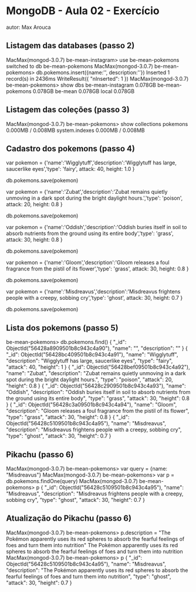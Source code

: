 # MongoDB - Aula 02 - Exercício
autor: Max Arouca

## Listagem das databases (passo 2)

MacMax(mongod-3.0.7) be-mean-instagram> use be-mean-pokemons
switched to db be-mean-pokemons
MacMax(mongod-3.0.7) be-mean-pokemons> db.pokemons.insert({name:'', description:''})
Inserted 1 record(s) in 2436ms
WriteResult({
  "nInserted": 1
})
MacMax(mongod-3.0.7) be-mean-pokemons> show dbs
be-mean-instagram  0.078GB
be-mean-pokemons   0.078GB
be-mean            0.078GB
local              0.078GB

## Listagem das coleções (passo 3)

MacMax(mongod-3.0.7) be-mean-pokemons> show collections
pokemons        0.000MB / 0.008MB
system.indexes  0.000MB / 0.008MB

## Cadastro dos pokemons (passo 4)

var pokemon = {'name':'Wigglytuff','description':'Wigglytuff has large, saucerlike eyes','type': 'fairy', attack: 40, height: 1.0 }

db.pokemons.save(pokemon)

var pokemon = {'name':'Zubat','description':'Zubat remains quietly unmoving in a dark spot during the bright daylight hours.','type': 'poison', attack: 20, height: 0.8 }

db.pokemons.save(pokemon)

var pokemon = {'name':'Oddish','description':'Oddish buries itself in soil to absorb nutrients from the ground using its entire body','type': 'grass', attack: 30, height: 0.8 }

db.pokemons.save(pokemon)

var pokemon = {'name':'Gloom','description':'Gloom releases a foul fragrance from the pistil of its flower','type': 'grass', attack: 30, height: 0.8 }

db.pokemons.save(pokemon)

var pokemon = {'name':'Misdreavus','description':'Misdreavus frightens people with a creepy, sobbing cry','type': 'ghost', attack: 30, height: 0.7 }

db.pokemons.save(pokemon)

## Lista dos pokemons (passo 5)

be-mean-pokemons> db.pokemons.find()
{
  "_id": ObjectId("56428a8909501b8c943c4a90"),
  "name": "",
  "description": ""
}
{
  "_id": ObjectId("56428bc409501b8c943c4a91"),
  "name": "Wigglytuff",
  "description": "Wigglytuff has large, saucerlike eyes",
  "type": "fairy",
  "attack": 40,
  "height": 1
}
{
  "_id": ObjectId("56428bef09501b8c943c4a92"),
  "name": "Zubat",
  "description": "Zubat remains quietly unmoving in a dark spot during the bright daylight hours.",
  "type": "poison",
  "attack": 20,
  "height": 0.8
}
{
  "_id": ObjectId("56428c2909501b8c943c4a93"),
  "name": "Oddish",
  "description": "Oddish buries itself in soil to absorb nutrients from the ground using its entire body",
  "type": "grass",
  "attack": 30,
  "height": 0.8
}
{
  "_id": ObjectId("56428c3a09501b8c943c4a94"),
  "name": "Gloom",
  "description": "Gloom releases a foul fragrance from the pistil of its flower",
  "type": "grass",
  "attack": 30,
  "height": 0.8
}
{
  "_id": ObjectId("56428c5109501b8c943c4a95"),
  "name": "Misdreavus",
  "description": "Misdreavus frightens people with a creepy, sobbing cry",
  "type": "ghost",
  "attack": 30,
  "height": 0.7
}



## Pikachu (passo 6)

MacMax(mongod-3.0.7) be-mean-pokemons> var query = {name: "Misdreavus"}
MacMax(mongod-3.0.7) be-mean-pokemons> var p = db.pokemons.findOne(query)
MacMax(mongod-3.0.7) be-mean-pokemons> p
{
  "_id": ObjectId("56428c5109501b8c943c4a95"),
  "name": "Misdreavus",
  "description": "Misdreavus frightens people with a creepy, sobbing cry",
  "type": "ghost",
  "attack": 30,
  "height": 0.7
}



## Atualização do Pikachu (passo 6)

MacMax(mongod-3.0.7) be-mean-pokemons> p.description = "The Pokémon apparently uses its red spheres to absorb the fearful feelings of foes and turn them into nutrition"
The Pokémon apparently uses its red spheres to absorb the fearful feelings of foes and turn them into nutrition
MacMax(mongod-3.0.7) be-mean-pokemons> p
{
  "_id": ObjectId("56428c5109501b8c943c4a95"),
  "name": "Misdreavus",
  "description": "The Pokémon apparently uses its red spheres to absorb the fearful feelings of foes and turn them into nutrition",
  "type": "ghost",
  "attack": 30,
  "height": 0.7
}



